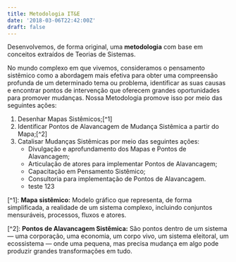 ```yaml
---
title: Metodologia IT&E
date: '2018-03-06T22:42:00Z'
draft: false
---
```

Desenvolvemos, de forma original, uma **metodologia** com base em conceitos extraídos de Teorias de Sistemas.

No mundo complexo em que vivemos, consideramos o pensamento sistêmico como a abordagem mais efetiva para obter uma compreensão profunda de um determinado tema ou problema, identificar as suas causas e encontrar pontos de intervenção que oferecem grandes oportunidades para promover mudanças. Nossa Metodologia promove isso por meio das seguintes ações:

1. Desenhar Mapas Sistêmicos;\[^1]
2. Identificar Pontos de Alavancagem de Mudança Sistêmica a partir do Mapa;\[^2]
3. Catalisar Mudanças Sistêmicas por meio das seguintes ações:
   * Divulgação e aprofundamento dos Mapas e Pontos de Alavancagem;
   * Articulação de atores para implementar Pontos de Alavancagem;
   * Capacitação em Pensamento Sistêmico;
   * Consultoria para implementação de Pontos de Alavancagem.
   * teste 123

\[^1]: **Mapa sistêmico:** Modelo gráfico que representa, de forma simplificada, a realidade de um sistema complexo, incluindo conjuntos mensuráveis, processos, fluxos e atores.

\[^2]: **Pontos de Alavancagem Sistêmica:** São pontos dentro de um sistema — uma corporação, uma economia, um corpo vivo, um sistema eleitoral, um ecossistema — onde uma pequena, mas precisa mudança em algo pode produzir grandes transformações em tudo.
